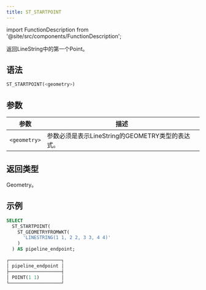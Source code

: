 ```yaml
---
title: ST_STARTPOINT
---
```

import FunctionDescription from '@site/src/components/FunctionDescription';

<FunctionDescription description="引入或更新: v1.2.458"/>

返回LineString中的第一个Point。

## 语法

```sql
ST_STARTPOINT(<geometry>)
```

## 参数

| 参数         | 描述                                                                       |
|--------------|-----------------------------------------------------------------------------------|
| `<geometry>` | 参数必须是表示LineString的GEOMETRY类型的表达式。 |

## 返回类型

Geometry。

## 示例

```sql
SELECT
  ST_STARTPOINT(
    ST_GEOMETRYFROMWKT(
      'LINESTRING(1 1, 2 2, 3 3, 4 4)'
    )
  ) AS pipeline_endpoint;

┌───────────────────┐
│ pipeline_endpoint │
├───────────────────┤
│ POINT(1 1)        │
└───────────────────┘
```